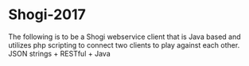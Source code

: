 # Shogi-2017

The following is to be a Shogi webservice client that is Java based and utilizes php scripting to connect two clients to play
against each other. JSON strings + RESTful + Java
